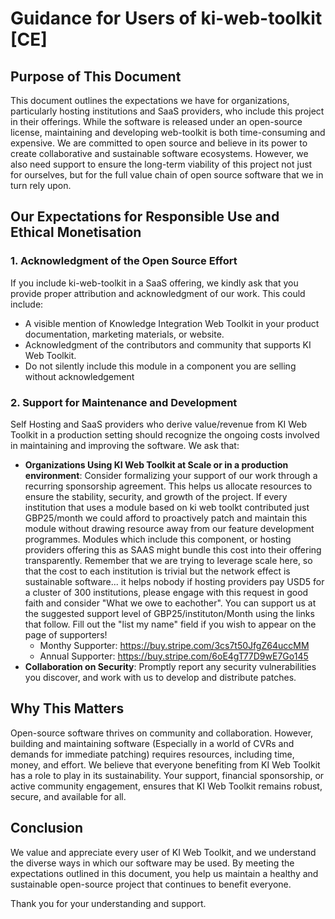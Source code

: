 
# Guidance for Users of ki-web-toolkit [CE]

## Purpose of This Document

This document outlines the expectations we have for organizations, particularly hosting institutions and SaaS providers, who include this project in their offerings. While the software is released under an open-source license, maintaining and developing web-toolkit is both time-consuming and expensive. We are committed to open source and believe in its power to create collaborative and sustainable software ecosystems. However, we also need support to ensure the long-term viability of this project not just for ourselves, but for the full value chain of open source software that we in turn rely upon.

## Our Expectations for Responsible Use and Ethical Monetisation

### 1. Acknowledgment of the Open Source Effort

If you include ki-web-toolkit in a SaaS offering, we kindly ask that you provide proper attribution and acknowledgment of our work. This could include:

- A visible mention of Knowledge Integration Web Toolkit in your product documentation, marketing materials, or website.
- Acknowledgment of the contributors and community that supports KI Web Toolkit.
- Do not silently include this module in a component you are selling without acknowledgement

### 2. Support for Maintenance and Development

Self Hosting and SaaS providers who derive value/revenue from KI Web Toolkit in a production setting should recognize the ongoing costs involved in maintaining and improving the software. We ask that:

- **Organizations Using KI Web Toolkit at Scale or in a production environment**: Consider formalizing your support of our work through a recurring sponsorship agreement. This helps us allocate resources to ensure the stability, security, and growth of the project. If every institution that uses a module based on ki web toolkt contributed just GBP25/month we could afford to proactively patch and maintain this module without drawing resource away from our feature development programmes. Modules which include this component, or hosting providers offering this as SAAS might bundle this cost into their offering transparently. Remember that we are trying to leverage scale here, so that the cost to each institution is trivial but the network effect is sustainable software... it helps nobody if hosting providers pay USD5 for a cluster of 300 institutions, please engage with this request in good faith and consider "What we owe to eachother". You can support us at the suggested support level of GBP25/instituton/Month using the links that follow. Fill out the "list my name" field if you wish to appear on the page of supporters!
    - Monthy Supporter: https://buy.stripe.com/3cs7t50JfgZ64uccMM 
    - Annual Supporter: https://buy.stripe.com/6oE4gT77D9wE7Go145
- **Collaboration on Security**: Promptly report any security vulnerabilities you discover, and work with us to develop and distribute patches.

## Why This Matters

Open-source software thrives on community and collaboration. However, building and maintaining software (Especially in a world of CVRs and demands for immediate patching) requires resources, including time, money, and effort. We believe that everyone benefiting from KI Web Toolkit has a role to play in its sustainability. Your support, financial sponsorship, or active community engagement, ensures that KI Web Toolkit remains robust, secure, and available for all.

## Conclusion

We value and appreciate every user of KI Web Toolkit, and we understand the diverse ways in which our software may be used. By meeting the expectations outlined in this document, you help us maintain a healthy and sustainable open-source project that continues to benefit everyone.

Thank you for your understanding and support.
